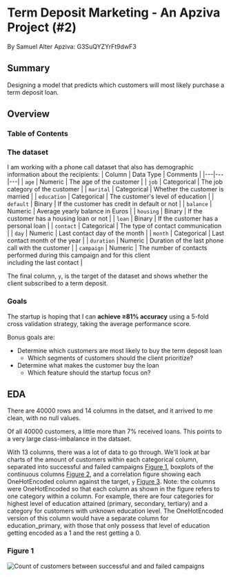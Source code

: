 # Term Deposit Marketing - An Apziva Project (#2)
By Samuel Alter
Apziva: G3SuQYZYrFt9dwF3

## Summary
Designing a model that predicts which customers will most likely purchase a term deposit loan.

## Overview

### Table of Contents


### The dataset
I am working with a phone call dataset that also has demographic information about the recipients:
| Column | Data Type | Comments |
|---|---|---|
| `age` | Numeric | The age of the customer |
| `job` | Categorical | The job category of the customer |
| `marital` | Categorical | Whether the customer is married |
| `education` | Categorical | The customer's level of education |
| `default` | Binary | If the customer has credit in default or not |
| `balance` | Numeric | Average yearly balance in Euros |
| `housing` | Binary | If the customer has a housing loan or not |
| `loan` | Binary | If the customer has a personal loan |
| `contact` | Categorical | The type of contact communication |
| `day` | Numeric | Last contact day of the month |
| `month` | Categorical | Last contact month of the year |
| `duration` | Numeric | Duration of the last phone call with the customer |
| `campaign` | Numeric | The number of contacts performed during this campaign and for this client<br>including the last contact |
 
The final column, `y`, is the target of the dataset and shows whether the client subscribed to a term deposit.

### Goals
The startup is hoping that I can **achieve ≥81% accuracy** using a 5-fold cross validation strategy, taking the average performance score.

Bonus goals are:
* Determine which customers are most likely to buy the term deposit loan
  * Which segments of customers should the client prioritize?
* Determine what makes the customer buy the loan
  * Which feature should the startup focus on?

## EDA
There are 40000 rows and 14 columns in the datset, and it arrived to me clean, with no null values.

Of all 40000 customers, a little more than 7% received loans. This points to a very large class-imbalance in the datsaet.

With 13 columns, there was a lot of data to go through. We'll look at bar charts of the amount of customers within each categorical column, separated into successful and failed campaigns [Figure 1](#figure-1), boxplots of the continuous columns [Figure 2](#figure-2), and a correlation figure showing each OneHotEncoded column against the target, `y` [Figure 3](#figure-3). Note: the columns were OneHotEncoded so that each column as shown in the figure refers to one category within a column. For example, there are four categories for highest level of education attained (primary, secondary, tertiary) and a category for customers with unknown education level. The OneHotEncoded version of this column would have a separate column for education_primary, with those that only possess that level of education getting encoded as a 1 and the rest getting a 0.

### Figure 1
![Count of customers between successful and and failed campaigns](images/2_countcategorical.jpg)
